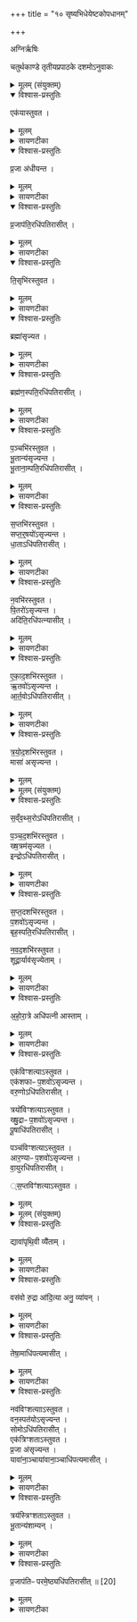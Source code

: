 +++
title = "१० सृष्यभिधेयेष्टकोपधानम्"

+++

अग्निर्ऋषिः

चतुर्थकाण्डे तृतीयप्रपाठके दशमोऽनुवाकः


<details><summary>मूलम् (संयुक्तम्)</summary>

एक॑यास्तुवत प्र॒जा अ॑धीयन्त प्र॒जाप॑ति॒रधि॑पतिरासीत्ति॒सृभि॑रस्तुवत॒ ब्रह्मा॑सृज्यत॒ ब्रह्म॑ण॒स्पति॒रधि॑पतिरासीत्प॒ञ्चभि॑रस्तुवत भू॒तान्य॑सृज्यन्त भू॒ताना॒म्पति॒रधि॑पतिरासीथ्स॒प्तभि॑रस्तुवत सप्त॒र्॒षयो॑ऽसृज्यन्त धा॒ताधि॑पतिरासीन्न॒वभि॑रस्तुवत पि॒तरो॑ऽसृज्य॒न्तादि॑ति॒रधि॑पत्न्यासीदेकाद॒शभि॑रस्तुवत॒र्तवो॑ऽसृज्यन्तार्त॒वोऽधि॑पतिरासीत्त्रयोद॒शभि॑रस्तुवत॒ मासा॑ असृज्यन्त सव्ँवथ्स॒रोऽधि॑पतिः [18]  
आ॒सी॒त्प॒ञ्च॒द॒शभि॑रस्तुवत ख्ष॒त्रम॑सृज्य॒तेन्द्रोऽधि॑पतिरासीथ्सप्तद॒शभि॑रस्तुवत प॒शवो॑ऽसृज्यन्त॒ बृह॒स्पति॒रधि॑पतिरासीन्नवद॒शभि॑रस्तुवत शूद्रा॒र्याव॑सृज्येतामहोरा॒त्रे अधि॑पत्नी आस्ता॒मेक॑विꣳशत्यास्तुव॒तैक॑शफाᳶ प॒शवो॑ऽसृज्यन्त॒ वरु॒णोऽधि॑पतिरासी॒त्त्रयो॑विꣳशत्यास्तुवत ख्षु॒द्राᳶ प॒शवो॑ऽसृज्यन्त पू॒षाधि॑पतिरासी॒त्पञ्च॑विꣳशत्यास्तुवतार॒ण्याᳶ प॒शवो॑ऽसृज्यन्त वा॒युरधि॑पतिरासीथ्स॒प्तविꣳ॑शत्यास्तुवत॒ द्यावा॑पृथि॒वी वि [19]  
ऐ॒ता॒व्ँवस॑वो रु॒द्रा आ॑दि॒त्या अनु॒ व्या॑य॒न्तेषा॒माधि॑पत्यमासी॒न्नव॑विꣳशत्यास्तुवत॒ वन॒स्पत॑योऽसृज्यन्त॒ सोमोऽधि॑पतिरासी॒देक॑त्रिꣳशतास्तुवत प्र॒जा अ॑सृज्यन्त॒ यावा॑ना॒ञ्चाया॑वाना॒ञ्चाधि॑पत्यमासी॒त्त्रय॑स्त्रिꣳशतास्तुवत भू॒तान्य॑शाम्यन्प्र॒जाप॑तिᳶ परमे॒ष्ठ्यधि॑पतिरासीत् ॥   [20]
</details>

<details open><summary>विश्वास-प्रस्तुतिः</summary>

एक॑यास्तुवत   ।
</details>

<details><summary>मूलम्</summary>

एक॑यास्तुवत   ।
</details>

<details><summary>सायणटीका</summary>

(अथ चतुर्थकाण्डे तृतीयप्रपाठके दशमोऽनुवाकः) ।  
नवमेऽनुवाकेऽवशिष्टा अक्ष्णयास्तोमीया उक्ताः।   अथ दशमे सृष्टिशब्दाभिधेया इष्टका उच्यन्ते ।  
कल्पः— “एकयाऽस्तुवतेति सप्तदश सृष्टीः” इति।   पाठस्तु— एकयाऽस्तुवतेति ।   पूर्वे महर्षयः कदाचिद्यागकाल एकया स्तोत्रिययर्चा स्तुतिमकुर्वन् ।  
</details>

<details open><summary>विश्वास-प्रस्तुतिः</summary>

प्र॒जा अ॑धीयन्त  ।  
</details>

<details><summary>मूलम्</summary>

प्र॒जा अ॑धीयन्त  ।  
</details>

<details><summary>सायणटीका</summary>

तत्तत्सामर्थ्यात्प्रजा अधीयन्त   तैर्महर्षिभिरुदपाद्यन्त ।  
</details>

<details open><summary>विश्वास-प्रस्तुतिः</summary>

प्र॒जाप॑ति॒रधि॑पतिरासीत्   ।  
</details>

<details><summary>मूलम्</summary>

प्र॒जाप॑ति॒रधि॑पतिरासीत्   ।  
</details>

<details><summary>सायणटीका</summary>

तदानीं प्रजापतिस्तासां प्रजानामधिपतिरासीत् ।  
</details>

<details open><summary>विश्वास-प्रस्तुतिः</summary>

ति॒सृभि॑रस्तुवत  ।  
</details>

<details><summary>मूलम्</summary>

ति॒सृभि॑रस्तुवत  ।  
</details>

<details><summary>सायणटीका</summary>

अथ कदाचित्तिसृभिः स्तोत्रियाभिरस्तुवत्।  
</details>

<details open><summary>विश्वास-प्रस्तुतिः</summary>

ब्रह्मा॑सृज्यत  ।  
</details>

<details><summary>मूलम्</summary>

ब्रह्मा॑सृज्यत  ।  
</details>

<details><summary>सायणटीका</summary>

तत्सामर्थ्याद्ब्रह्म ब्राह्मणजातिस्तैरसृज्यत ।  
</details>

<details open><summary>विश्वास-प्रस्तुतिः</summary>

ब्रह्म॑ण॒स्पति॒रधि॑पतिरासीत्   ।  
</details>

<details><summary>मूलम्</summary>

ब्रह्म॑ण॒स्पति॒रधि॑पतिरासीत्   ।  
</details>

<details><summary>सायणटीका</summary>

ब्रह्मणस्पतिरिति प्रसिद्धो यो देवः सोऽयं ब्राह्मणजातेरधिपतिरासीत् एवं सर्वत्र योज्यम् ।
</details>

<details open><summary>विश्वास-प्रस्तुतिः</summary>

प॒ञ्चभि॑रस्तुवत  ।  
भू॒तान्य॑सृज्यन्त  ।  
भू॒ताना॒म्पति॒रधि॑पतिरासीत्  ।  
</details>

<details><summary>मूलम्</summary>

प॒ञ्चभि॑रस्तुवत  ।  
भू॒तान्य॑सृज्यन्त  ।  
भू॒ताना॒म्पति॒रधि॑पतिरासीत्  ।  
</details>

<details><summary>सायणटीका</summary>

भूतानां पतिः कश्चिद्देय विशेषः ।   अत एवान्यत्राम्नातम्—“भूतानां पतये स्वाहा” इति ।   सोऽयमत्र तिप तभूनिंराधपतिः स्वाम्यासीत् ।  
</details>

<details open><summary>विश्वास-प्रस्तुतिः</summary>

स॒प्तभि॑रस्तुवत  ।  
सप्त॒र्॒षयो॑ऽसृज्यन्त   ।  
धा॒ताऽधि॑पतिरासीत्  ।  
</details>

<details><summary>मूलम्</summary>

स॒प्तभि॑रस्तुवत  ।  
सप्त॒र्॒षयो॑ऽसृज्यन्त   ।  
धा॒ताऽधि॑पतिरासीत्  ।  
</details>

<details><summary>सायणटीका</summary>

धाता जगत्स्त्रष्टा ।   
</details>

<details open><summary>विश्वास-प्रस्तुतिः</summary>

न॒वभि॑रस्तुवत  ।  
पि॒तरो॑ऽसृज्यन्त  ।  
अदि॑ति॒रधि॑पत्न्यासीत्   ।  
</details>

<details><summary>मूलम्</summary>

न॒वभि॑रस्तुवत  ।  
पि॒तरो॑ऽसृज्यन्त  ।  
अदि॑ति॒रधि॑पत्न्यासीत्   ।  
</details>

<details><summary>सायणटीका</summary>

अदितिर्भूमिः ।  
</details>

<details open><summary>विश्वास-प्रस्तुतिः</summary>

ए॒का॒द॒शभि॑रस्तुवत ।  
ऋ॒तवो॑ऽसृज्यन्त   ।  
आ॒र्त॒वोऽधि॑पतिरासीत्   ।  
</details>

<details><summary>मूलम्</summary>

ए॒का॒द॒शभि॑रस्तुवत ।  
ऋ॒तवो॑ऽसृज्यन्त   ।  
आ॒र्त॒वोऽधि॑पतिरासीत्   ।  
</details>

<details><summary>सायणटीका</summary>

आर्तव  २०१५ ऋतुपालकः कश्चिद्देवविशेषः ।  
</details>

<details open><summary>विश्वास-प्रस्तुतिः</summary>

त्र॒यो॒द॒शभि॑रस्तुवत ।  
मासा॑ असृज्यन्त  ।  
</details>

<details><summary>मूलम्</summary>

त्र॒यो॒द॒शभि॑रस्तुवत ।  
मासा॑ असृज्यन्त  ।  
</details>

<details><summary>मूलम् (संयुक्तम्)</summary>

स॒व्ँव॒थ्स॒रोऽधि॑पतिः [18] आ॒सीत्   ।  
</details>

<details open><summary>विश्वास-प्रस्तुतिः</summary>

स॒व्ँव॒थ्स॒रोऽधि॑पतिरासीत्   ।  

प॒ञ्च॒द॒शभि॑रस्तुवत   ।  
ख्ष॒त्रम॑सृज्यत   ।  
इन्द्रोऽधि॑पतिरासीत्   ।  
</details>

<details><summary>मूलम्</summary>

स॒व्ँव॒थ्स॒रोऽधि॑पतिरासीत्   ।  

प॒ञ्च॒द॒शभि॑रस्तुवत   ।  
ख्ष॒त्रम॑सृज्यत   ।  
इन्द्रोऽधि॑पतिरासीत्   ।  
</details>

<details><summary>सायणटीका</summary>

क्षत्त्रं क्षात्त्रियजातिः।   
</details>

<details open><summary>विश्वास-प्रस्तुतिः</summary>

स॒प्त॒दशभि॑रस्तुवत ।  
प॒शवो॑ऽसृज्यन्त   ।  
बृह॒स्पति॒रधि॑पतिरासीत्   ।  

न॒व॒द॒शभि॑रस्तुवत ।  
शूद्रा॒र्याव॑सृज्येताम्   ।  
</details>

<details><summary>मूलम्</summary>

स॒प्त॒दशभि॑रस्तुवत ।  
प॒शवो॑ऽसृज्यन्त   ।  
बृह॒स्पति॒रधि॑पतिरासीत्   ।  

न॒व॒द॒शभि॑रस्तुवत ।  
शूद्रा॒र्याव॑सृज्येताम्   ।  
</details>

<details><summary>सायणटीका</summary>

शूद्रार्यौ शूद्रो वैश्यश्चेति जातिद्वयम् ।
</details>

<details open><summary>विश्वास-प्रस्तुतिः</summary>

अ॒हो॒रा॒त्रे अधि॑पत्नी आस्ताम्  ।  
</details>

<details><summary>मूलम्</summary>

अ॒हो॒रा॒त्रे अधि॑पत्नी आस्ताम्  ।  
</details>

<details><summary>सायणटीका</summary>

अहर्देवता रात्रिदेवता चेत्येते जातिद्वयस्याधिपत्नी स्वामिरूपे आस्ताम् ।  
</details>

<details open><summary>विश्वास-प्रस्तुतिः</summary>

एक॑विꣳशत्याऽस्तुवत   ।  
एक॑शफाᳶ प॒शवो॑ऽसृज्यन्त  ।  
वरु॒णोऽधि॑पतिरासीत्  ।  

त्रयो॑विꣳशत्याऽस्तुवत  ।  
ख्षु॒द्राᳶ प॒शवो॑ऽसृज्यन्त  ।  
पू॒षाधि॑पतिरासीत्  ।  

पञ्च॑विꣳशत्याऽस्तुवत  ।  
आर॒ण्याᳶ प॒शवो॑ऽसृज्यन्त ।  
वा॒युरधि॑पतिरासीत् ।  

्स॒प्तविꣳ॑शत्याऽस्तुवत ।  
</details>

<details><summary>मूलम्</summary>

एक॑विꣳशत्याऽस्तुवत   ।  
एक॑शफाᳶ प॒शवो॑ऽसृज्यन्त  ।  
वरु॒णोऽधि॑पतिरासीत्  ।  

त्रयो॑विꣳशत्याऽस्तुवत  ।  
ख्षु॒द्राᳶ प॒शवो॑ऽसृज्यन्त  ।  
पू॒षाधि॑पतिरासीत्  ।  

पञ्च॑विꣳशत्याऽस्तुवत  ।  
आर॒ण्याᳶ प॒शवो॑ऽसृज्यन्त ।  
वा॒युरधि॑पतिरासीत् ।  

्स॒प्तविꣳ॑शत्याऽस्तुवत ।  
</details>

<details><summary>मूलम् (संयुक्तम्)</summary>

द्यावा॑पृथि॒वी वि [19]  ऐ॒ताम् ।  
</details>

<details open><summary>विश्वास-प्रस्तुतिः</summary>

द्यावा॑पृथि॒वी  व्यै॑ताम् ।
</details>

<details><summary>मूलम्</summary>

द्यावा॑पृथि॒वी  व्यै॑ताम् ।
</details>

<details><summary>सायणटीका</summary>

सप्तविंशतिस्तोत्रसामर्थ्यात्पूर्वमेकीभूते द्यावापृथिव्यौ परस्परं वियुक्ते अतामभु ।  
</details>

<details open><summary>विश्वास-प्रस्तुतिः</summary>

वस॑वो रु॒द्रा आ॑दि॒त्या अनु॒ व्या॑यन् ।  
</details>

<details><summary>मूलम्</summary>

वस॑वो रु॒द्रा आ॑दि॒त्या अनु॒ व्या॑यन् ।  
</details>

<details><summary>सायणटीका</summary>

तयोर्वियोमेन वस्वादयस्त्रयो गणाः परस्परं वियुक्ता अभवन् ।  
</details>

<details open><summary>विश्वास-प्रस्तुतिः</summary>

तेषा॒माधि॑पत्यमासीत् ।
</details>

<details><summary>मूलम्</summary>

तेषा॒माधि॑पत्यमासीत् ।
</details>

<details><summary>सायणटीका</summary>

तेषां वस्वादीनां द्यावापृथिव्यौ प्रत्याधिपत्यमासीत् ।   
</details>

<details open><summary>विश्वास-प्रस्तुतिः</summary>

नव॑विꣳशत्यााऽस्तुवत ।  
वन॒स्पत॑योऽसृज्यन्त ।  
सोमोऽधि॑पतिरासीत् ।  
एक॑त्रिꣳशताऽस्तुवत ।  
प्र॒जा अ॑सृज्यन्त ।  
यावा॑ना॒ञ्चाया॑वाना॒ञ्चाधि॑पत्यमासीत् ।  
</details>

<details><summary>मूलम्</summary>

नव॑विꣳशत्यााऽस्तुवत ।  
वन॒स्पत॑योऽसृज्यन्त ।  
सोमोऽधि॑पतिरासीत् ।  
एक॑त्रिꣳशताऽस्तुवत ।  
प्र॒जा अ॑सृज्यन्त ।  
यावा॑ना॒ञ्चाया॑वाना॒ञ्चाधि॑पत्यमासीत् ।  
</details>

<details><summary>सायणटीका</summary>

यावा मासदेवता अथवा अर्धमासदेवताः ।  उभयविधदेवतानां प्रजाः प्रति आधिपत्यमासीत् ।  
</details>

<details open><summary>विश्वास-प्रस्तुतिः</summary>

त्रय॑स्त्रिꣳशताऽस्तुवत ।  
भू॒तान्य॑शाम्यन् ।  
</details>

<details><summary>मूलम्</summary>

त्रय॑स्त्रिꣳशताऽस्तुवत ।  
भू॒तान्य॑शाम्यन् ।  
</details>

<details><summary>सायणटीका</summary>

भूतान्यशाम्यन्, प्राणीनः शान्तानुपद्रवरहितानकुर्वत ।   
</details>

<details open><summary>विश्वास-प्रस्तुतिः</summary>

प्र॒जाप॑तिᳶ परमे॒ष्ठ्यधि॑पतिरासीत् ॥   [20]  
</details>

<details><summary>मूलम्</summary>

प्र॒जाप॑तिᳶ परमे॒ष्ठ्यधि॑पतिरासीत् ॥   [20]  
</details>

<details><summary>सायणटीका</summary>

परमे सत्यलोके तिष्ठतीति परमेष्ठी ।  तादृशः प्रजापतिः स्वाम्यभूत् ।  
एतैर्मन्त्रैः साध्यमुपधानं विधत्ते— “सृष्टीरुप दधाति यथासृष्टमेवाव रुन्धे” (सं॰ का॰ ५ प्र॰ ३ अ॰ ४) इति।  
सृजतिधातुयुक्तैर्मन्त्रैरुपधेया इष्टकाः सृष्टयः ।   तासामुपधाने सति यद्वस्तु यथा सृष्टं तत्तथैव प्राप्नोति ।  

अत्र विनियोगसंग्रहः— एक सप्तदशादध्यादिष्टकाः सृष्टिसंज्ञिताः ॥ 			

अत्र मीमांसा।  
प्रथमाध्यायस्य चतुर्थपादे चिन्तितम्—
सृष्टीरुपधातीति ये मन्त्राः सृष्टिलिङ्गकाः ।  
विधेयास्ते गुणत्वेन वादो वाऽत्र गुणे विधिः ॥
आख्यातेनाभिसंबन्धादविध्यन्तरयोगत् ।  
लिङ्गप्रकरणप्राप्तेर्मन्त्राणां विध्यसंभवातः ॥
ताननूद्येष्टकाधानं विदध्यात्स्तोष्णते यतः ।  
यथासृष्टेत्यनेनातः सृष्टीरित्यर्थवादगीः ॥
एकयाऽस्तुवतेत्यादौ मन्त्रसंघे क्वचिन्नहि ।  
सृष्टिशब्दस्तथाऽप्युक्तिः सृष्टिशब्देन भूमतः ॥
ेअग्निचयने श्रूयते– “सृष्टिरुपदधाति” इति ।   सृष्टिशब्दोपेता मन्त्राः   २०१६ यासामिष्टकानामुपधाने विद्यन्ते ता इष्टकाः सृष्टय इत्युच्यन्ते ।   सृष्टिमानासा मुपदधानो मन्त्र इति विगृह्य “तद्वानासामुपधानः” इत्यादिव्याकरणसूत्रसिद्धप्रक्रियया तन्नित्पादनात् ।   सृष्टिशब्दोपेताश्चोपधानमन्त्रा एकयाऽस्तुवेत्यस्मिन्ननुवाके समाम्नाताः।   ब्रह्मासृज्यत भूएन्यसृज्यन्तेत्यादिना सृजतिधातोस्तेषु मन्त्रेषु प्रयुक्तत्वात् ।   ते च मन्त्रा अत्र सृष्टिशब्देनोपधाने गुणत्वेन विधीयन्ते ।   कुतः उपदधातीत्यनेनाश्यातेनाभिसंबन्धात् ।   न चार्थवादत्मस्य संभवति ।   विध्यन्तरेण सहैकवाक्यत्वाभावादिति प्राप्ते ब्रूमः अग्निचयनप्रकरणे पठितत्वात्तेषां मन्त्राणां सामान्यतश्चयनसंबन्धोऽवगम्यते ।   विशेषसंबन्धस्तु सृजतिलिङ्गादवग न्तव्यः ।   तथा सति प्राप्तत्वान्न ते मन्त्रा अत्र विघीयन्ते, किंतु तान्मन्त्राननूद्येष्टकोपघानं विधीयते ।   सृष्टिशब्देनानुवादस्तु वक्ष्यमाणार्थवादोपपत्यर्थः ।   “यथासृष्टमेवावरुन्बे” इति हि वक्ष्यमाणोऽर्थवादः ।   यदि विधिवाक्ये मन्त्राणा मनुवादकः सृष्टिशब्दो न स्यात्, तदानीमर्थवादे सृष्टिशब्दप्रयोगाद्विध्यर्थवादयोर्वैयघिकरण्यभ्रमः स्यात।   तस्मान्मन्त्रानुवादी सष्टिशब्दो न गुणविधायकः, किंत्वर्थवादः ।   
ननु प्रथममन्त्रे सृजतिधातुर्न प्रयुक्तः ।   ‘एकयाऽस्तुवत प्रजा अधीयन्त’  इति पाठात् ।   वाढं, तथाऽपि द्वितीयतृतीयादिषु बहुषु मन्त्रेषु सृजतिघातुप्रयोगाद्भूमरूपं सादृश्यमस्ति ।   यत्र सर्वाणि वाक्यानि सृष्टिशब्दोपेतानि तत्र यथा सृष्टिभूमां तथाऽत्रापि भूमगुणयोगेन सृष्ट्यसृष्टिसंघे सृष्टिशब्द प्रयोगः ॥  इति श्रीमत्सायणाचार्यविरचिते माधवीये वेदार्थप्रकाशे कृष्णयजुर्वेदीयतैत्तिरीयसंहिताभाष्ये चतुर्थकाण्डे तृतीयप्रपाठके  दशमोऽनुवाकः ॥

 १० ॥  
